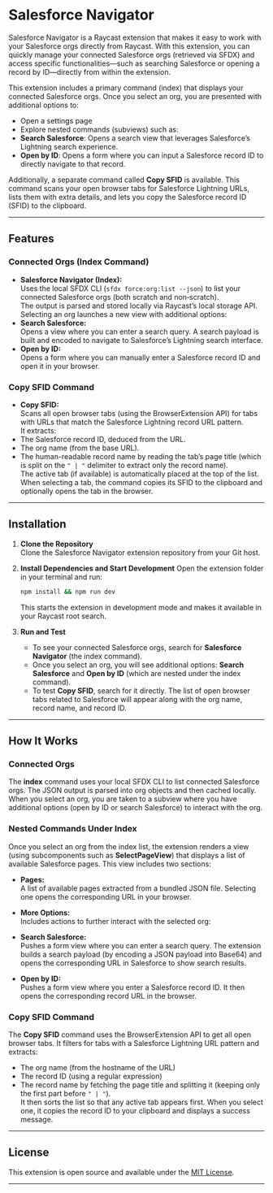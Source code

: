 # Salesforce Navigator

Salesforce Navigator is a Raycast extension that makes it easy to work with your Salesforce orgs directly from Raycast. With this extension, you can quickly manage your connected Salesforce orgs (retrieved via SFDX) and access specific functionalities—such as searching Salesforce or opening a record by ID—directly from within the extension.

This extension includes a primary command (index) that displays your connected Salesforce orgs. Once you select an org, you are presented with additional options to:

-  Open a settings page
-  Explore nested commands (subviews) such as:
  - **Search Salesforce**: Opens a search view that leverages Salesforce’s Lightning search experience.
  - **Open by ID**: Opens a form where you can input a Salesforce record ID to directly navigate to that record.

Additionally, a separate command called **Copy SFID** is available. This command scans your open browser tabs for Salesforce Lightning URLs, lists them with extra details, and lets you copy the Salesforce record ID (SFID) to the clipboard.

---

## Features

### Connected Orgs (Index Command)

-  **Salesforce Navigator (Index):**  
  Uses the local SFDX CLI (`sfdx force:org:list --json`) to list your connected Salesforce orgs (both scratch and non‑scratch).  
  The output is parsed and stored locally via Raycast’s local storage API.  
  Selecting an org launches a new view with additional options:
  - **Search Salesforce:**  
    Opens a view where you can enter a search query. A search payload is built and encoded to navigate to Salesforce’s Lightning search interface.
  - **Open by ID:**  
    Opens a form where you can manually enter a Salesforce record ID and open it in your browser.
  
### Copy SFID Command

-  **Copy SFID:**  
  Scans all open browser tabs (using the BrowserExtension API) for tabs with URLs that match the Salesforce Lightning record URL pattern.  
  It extracts:
  - The Salesforce record ID, deduced from the URL.
  - The org name (from the base URL).
  - The human-readable record name by reading the tab’s page title (which is split on the `" | "` delimiter to extract only the record name).  
  The active tab (if available) is automatically placed at the top of the list.  
  When selecting a tab, the command copies its SFID to the clipboard and optionally opens the tab in the browser.

---

## Installation

1. **Clone the Repository**  
   Clone the Salesforce Navigator extension repository from your Git host.

2. **Install Dependencies and Start Development**
   Open the extension folder in your terminal and run:
   ```bash
   npm install && npm run dev
   ```  
   This starts the extension in development mode and makes it available in your Raycast root search.

3. **Run and Test**  
   - To see your connected Salesforce orgs, search for **Salesforce Navigator** (the index command).  
   - Once you select an org, you will see additional options: **Search Salesforce** and **Open by ID** (which are nested under the index command).  
   - To test **Copy SFID**, search for it directly. The list of open browser tabs related to Salesforce will appear along with the org name, record name, and record ID.

---

## How It Works

### Connected Orgs

The **index** command uses your local SFDX CLI to list connected Salesforce orgs. The JSON output is parsed into org objects and then cached locally. When you select an org, you are taken to a subview where you have additional options (open by ID or search Salesforce) to interact with the org.

### Nested Commands Under Index

Once you select an org from the index list, the extension renders a view (using subcomponents such as **SelectPageView**) that displays a list of available Salesforce pages. This view includes two sections:
  
-  **Pages:**  
  A list of available pages extracted from a bundled JSON file. Selecting one opens the corresponding URL in your browser.
  
-  **More Options:**  
  Includes actions to further interact with the selected org:
  - **Search Salesforce:**  
    Pushes a form view where you can enter a search query. The extension builds a search payload (by encoding a JSON payload into Base64) and opens the corresponding URL in Salesforce to show search results.
  - **Open by ID:**  
    Pushes a form view where you enter a Salesforce record ID. It then opens the corresponding record URL in the browser.

### Copy SFID Command

The **Copy SFID** command uses the BrowserExtension API to get all open browser tabs. It filters for tabs with a Salesforce Lightning URL pattern and extracts:
  
-  The org name (from the hostname of the URL)
-  The record ID (using a regular expression)
-  The record name by fetching the page title and splitting it (keeping only the first part before `" | "`).  
It then sorts the list so that any active tab appears first. When you select one, it copies the record ID to your clipboard and displays a success message.

---

## License

This extension is open source and available under the [MIT License](LICENSE).

---